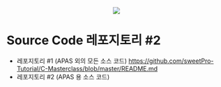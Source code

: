 <div align=center>
	<img src="https://capsule-render.vercel.app/api?type=waving&color=auto&height=200&section=header&text=C%20%EA%B0%9C%EB%B0%9C%20%EB%A7%88%EC%8A%A4%ED%84%B0%ED%81%B4%EB%9E%98%EC%8A%A4&fontSize=90" />	
</div>

# Source Code 레포지토리 #2

+ 레포지토리 #1 (APAS 외의 모든 소스 코드)
  https://github.com/sweetPro-Tutorial/C-Masterclass/blob/master/README.md
+ 레포지토리 #2 (APAS 용 소스 코드)
  

